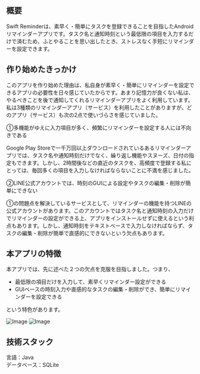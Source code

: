 ## 概要

Swift Reminderは、素早く・簡単にタスクを登録できることを目指したAndroidリマインダーアプリです。タスク名と通知時刻という最低限の項目を入力するだけで済むため、ふとやることを思い出したとき、ストレスなく手短にリマインダーを設定できます。

## 作り始めたきっかけ

このアプリを作り始めた理由は、私自身が素早く・簡単にリマインダーを設定できるアプリの必要性を日々感じていたからです。あまり記憶力が良くない私は、やるべきことを後で通知してくれるリマインダーアプリをよく利用しています。私は3種類のリマインダーアプリ（サービス）を利用したことがありますが、どのアプリ（サービス）も次の2点で使いづらさを感じていました。

①多機能がゆえに入力項目が多く、頻繁にリマインダーを設定する人には不向きである

Google Play Storeで一千万回以上ダウンロードされているあるリマインダーアプリでは、タスク名や通知時刻だけでなく、繰り返し機能やスヌーズ、日付の指定もできます。しかし、2時間後などの直近のタスクを、高頻度で登録する私にとっては、毎回多くの項目を入力しなければならないことに不満を感じました。

②LINE公式アカウントでは、時刻のGUIによる設定やタスクの編集・削除が簡単にできない

①の問題点を解決しているサービスとして、リマインダーの機能を持つLINEの公式アカウントがあります。このアカウントではタスク名と通知時刻の入力だけでリマインダーの設定ができる上、アプリをインストールせずに使えるという利点もあります。しかし、通知時刻をテキストベースで入力しなければならず、タスクの編集・削除が簡単で直感的にできないという欠点もあります。　

## 本アプリの特徴

本アプリでは、先に述べた２つの欠点を克服を目指しました。つまり、

- 最低限の項目だけを入力して、素早くリマインダー設定ができる
- GUIベースの時刻入力や直感的なタスクの編集・削除ができ、簡単にリマインダーを設定できる

という特色があります。

![Image](https://github.com/user-attachments/assets/8ab47a69-f1b1-4697-97c9-2febf3bd3bea)
![Image](https://github.com/user-attachments/assets/a3a514ea-0ce8-4d08-8ed0-47a76bf816a1)

## 技術スタック
言語：Java  
データベース：SQLite
